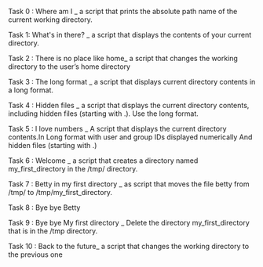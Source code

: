 Task 0 : Where am I _ a script that prints the absolute path name of the current working directory. 

Task 1: What's in there? _ a script that displays the contents of your current directory.

Task 2 : There is no place like home_ a script that changes the working directory to the user’s home directory

Task 3 : The long format _ a script that displays current directory contents in a long format.

Task 4 : Hidden files _  a script that displays the current directory contents, including hidden files (starting with .). Use the long format.

Task 5 : I love numbers _ A script that displays the current directory contents.In
Long format
with user and group IDs displayed numerically
And hidden files (starting with .)

Task 6 : Welcome _ a script that creates a directory named my_first_directory in the /tmp/ directory.

Task 7 : Betty in my first directory _ as script that moves the file betty from /tmp/ to /tmp/my_first_directory.

Task 8 : Bye bye Betty

Task 9 :  Bye bye My first directory _ Delete the directory my_first_directory that is in the /tmp directory.

Task 10 : Back to the future_ a script that changes the working directory to the previous one
